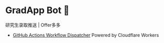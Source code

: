 # GradApp Bot 🤖

研究生录取推送 | Offer多多

- [GitHub Actions Workflow Dispatcher](https://gist.github.com/xjasonlyu/d5d67b230d4676d499b567c6f1a0c4f8#file-github-actions-workflow-dispatcher-js) Powered by Cloudflare Workers
